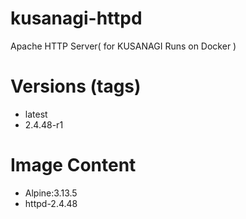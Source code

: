 # kusanagi-httpd

Apache HTTP Server( for KUSANAGI Runs on Docker )

# Versions (tags)

- latest
- 2.4.48-r1

# Image Content

- Alpine:3.13.5
- httpd-2.4.48

